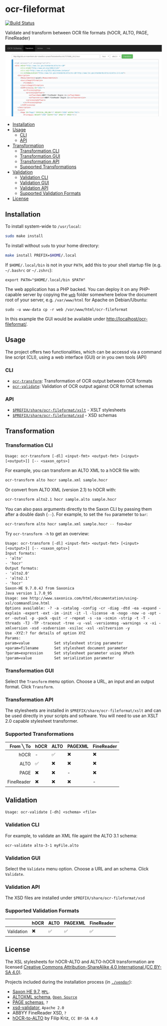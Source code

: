 # ocr-fileformat

[![Build Status](https://travis-ci.org/UB-Mannheim/ocr-transform.svg?branch=master)](https://travis-ci.org/UB-Mannheim/ocr-transform)

Validate and transform between OCR file formats (hOCR, ALTO, PAGE, FineReader)

![Screenshot GUI](./screenshot.png)

<!-- vim :GenTocGFM -->
* [Installation](#installation)
* [Usage](#usage)
	* [CLI](#cli)
	* [API](#api)
* [Transformation](#transformation)
	* [Transformation CLI](#transformation-cli)
	* [Transformation GUI](#transformation-gui)
	* [Transformation API](#transformation-api)
	* [Supported Transformations](#supported-transformations)
* [Validation](#validation)
	* [Validation CLI](#validation-cli)
	* [Validation GUI](#validation-gui)
	* [Validation API](#validation-api)
	* [Supported Validation Formats](#supported-validation-formats)
* [License](#license)

## Installation

To install system-wide to `/usr/local`:

```sh
sudo make install
```

To install without `sudo` to your home directory:

```sh
make install PREFIX=$HOME/.local
```

If `$HOME/.local/bin` is not in your `PATH`, add this to your shell startup file (e.g. `~/.bashrc` or `~/.zshrc`):

```
export PATH="$HOME/.local/bin $PATH"
```

The web application has a PHP backed. You can deploy it on any PHP-capable
server by copying the [`web`](./web) folder somewhere below the document root
of your server, e.g. `/var/www/html` for Apache on Debian/Ubuntu:

```
sudo -u www-data cp -r web /var/www/html/ocr-fileformat
```

In this example the GUI would be available under [http://localhost/ocr-fileformat/](http://localhost/ocr-fileformat/).

## Usage

The project offers two functionalities, which can be accessd via a command line
script (CLI), using a web interface (GUI) or in you own tools (API)

### CLI

* [`ocr-transform`](./blob/master/bin/ocr-transform.sh): Transformation of OCR output between OCR formats
* [`ocr-validate`](./blob/master/bin/ocr-validate.sh): Validation of OCR output against OCR format schemas

### API

* [`$PREFIX/share/ocr-fileformat/xslt`](./xslt) - XSLT stylesheets
* [`$PREFIX/share/ocr-fileformat/xsd`](./xsd) - XSD schemas

## Transformation

### Transformation CLI

```
Usage: ocr-transform [-dl] <input-fmt> <output-fmt> [<input> [<output>]] [-- <saxon_opts>]
```

For example, you can transform an ALTO XML to a hOCR file with:

```sh
ocr-transform alto hocr sample.xml sample.hocr
```

Or convert from ALTO XML (version 2.1) to hOCR with:

```sh
ocr-transform alto2.1 hocr sample.alto sample.hocr
```

You can also pass arguments directly to the Saxon CLI by passing them after a double dash (`--`). For example, to set the `foo` parameter to `bar`:

```sh
ocr-transform alto hocr sample.xml sample.hocr -- foo=bar
```

Try `ocr-transform -h` to get an overview:

```
Usage: ocr-transform [-dl] <input-fmt> <output-fmt> [<input> [<output>]] [-- <saxon_opts>]
Input formats:
- 'alto'
- 'hocr'
Output formats:
- 'alto2.0'
- 'alto2.1'
- 'hocr'
Saxon-HE 9.7.0.4J from Saxonica
Java version 1.7.0_95
Usage: see http://www.saxonica.com/html/documentation/using-xsl/commandline.html
Options available: -? -a -catalog -config -cr -diag -dtd -ea -expand -explain -export -ext -im -init -it -l -license -m -nogo -now -o -opt -or -outval -p -pack -quit -r -repeat -s -sa -scmin -strip -t -T -threads -TJ -TP -traceout -tree -u -val -versionmsg -warnings -x -xi -xmlversion -xsd -xsdversion -xsiloc -xsl -xsltversion -y
Use -XYZ:? for details of option XYZ
Params: 
param=value           Set stylesheet string parameter
+param=filename       Set stylesheet document parameter
?param=expression     Set stylesheet parameter using XPath
!param=value          Set serialization parameter
```

### Transformation GUI

Select the `Transform` menu option. Choose a URL, an input and an output
format. Click `Transform`.

### Transformation API

The stylesheets are installed in `$PREFIX/share/ocr-fileformat/xslt` and can be
used directly in your scripts and software. You will need to use an XSLT 2.0
capable stylesheet transformer.

### Supported Transformations

|  From ╲ To | hOCR                     | ALTO                     | PAGEXML                  | FineReader               |
|-----------:|--------------------------|--------------------------|--------------------------|--------------------------|
|       hOCR | -                        | :white_check_mark:       | :heavy_multiplication_x: | :heavy_multiplication_x: |
|       ALTO | :white_check_mark:       | :heavy_multiplication_x: | :heavy_multiplication_x: | :heavy_multiplication_x: |
|       PAGE | :heavy_multiplication_x: | :heavy_multiplication_x: | -                        | :heavy_multiplication_x: |
| FineReader | :heavy_multiplication_x: | :heavy_multiplication_x: | :heavy_multiplication_x: | -                        |

## Validation

```
Usage: ocr-validate [-dh] <schema> <file>

```

### Validation CLI

For example, to validate an XML file againt the ALTO 3.1 schema:

```
ocr-validate alto-3-1 myFile.alto
```

### Validation GUI

Select the `Validate` menu option. Choose a URL and an schema. Click `Validate`.

### Validation API

The XSD files are installed under `$PREFIX/share/ocr-fileformat/xsd`

### Supported Validation Formats

|            | hOCR                     | ALTO               | PAGEXML                  | FineReader         |
|-----------:|--------------------------|--------------------|--------------------------|--------------------|
| Validation | :heavy_multiplication_x: | :white_check_mark: | :white_check_mark:       | :white_check_mark: |


## License

The XSL stylesheets for hOCR-ALTO and ALTO-hOCR transformation are licensed
[Creative Commons Attribution-ShareAlike 4.0 International.(CC BY-SA
4.0)](https://creativecommons.org/licenses/by-sa/4.0/legalcode).

Projects included during the installation process (in [`./vendor`](./blob/master/vendor)):
* [Saxon HE 9.7](http://saxon.sourceforge.net/#F9.7HE), [`MPL`](https://www.mozilla.org/MPL/).
* [ALTOXML schema](/altoxml/schema), [`Open Source`](https://github.com/altoxml/schema/issues/37#issuecomment-218730230)
* [PAGE schemas](http://www.primaresearch.org/schema/PAGE/gts/pagecontent/), `?`
* [xsd-validator](/amouat/xsd-validator), `Apache 2.0`
* ABBYY FineReader XSD, `?`
* [hOCR-to-ALTO](https://github.com/kba/hOCR-to-ALTO) by Filip Kriz, `CC BY-SA 4.0`
